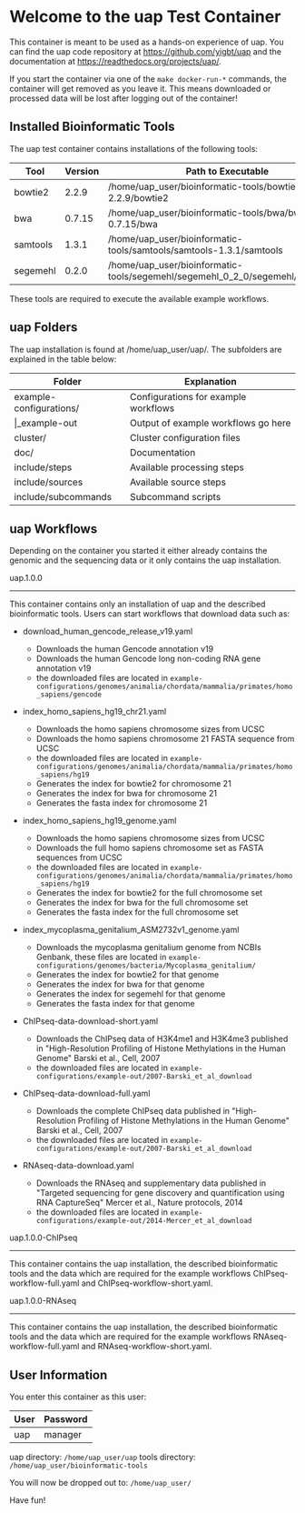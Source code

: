 Welcome to the uap Test Container
=================================

This container is meant to be used as a hands-on experience of uap. You can find the uap code repository at https://github.com/yigbt/uap and the documentation at https://readthedocs.org/projects/uap/.

If you start the container via one of the `make docker-run-*` commands, the container will get removed as you leave it. This means downloaded or processed data will be lost after logging out of the container!

Installed Bioinformatic Tools
-----------------------------

The uap test container contains installations of the following tools:

Tool     | Version | Path to Executable
-------- | ------- | ------------------
bowtie2  | 2.2.9   | /home/uap_user/bioinformatic-tools/bowtie2/bowtie2-2.2.9/bowtie2
bwa      | 0.7.15  | /home/uap_user/bioinformatic-tools/bwa/bwa-0.7.15/bwa
samtools | 1.3.1   | /home/uap_user/bioinformatic-tools/samtools/samtools-1.3.1/samtools
segemehl | 0.2.0   | /home/uap_user/bioinformatic-tools/segemehl/segemehl_0_2_0/segemehl/segemehl.x

These tools are required to execute the available example workflows.

uap Folders
-----------

The uap installation is found at /home/uap_user/uap/.
The subfolders are explained in the table below:

Folder                  | Explanation
----------------------- | -----------
example-configurations/ | Configurations for example workflows
\|_example-out          | Output of example workflows go here
cluster/                | Cluster configuration files
doc/                    | Documentation
include/steps           | Available processing steps
include/sources         | Available source steps
include/subcommands     | Subcommand scripts


uap Workflows
-------------

Depending on the container you started it either already contains the genomic
and the sequencing data or it only contains the uap installation.

uap.1.0.0
*********

This container contains only an installation of uap and the described bioinformatic tools. Users can start workflows that download data such as:

* download_human_gencode_release_v19.yaml
  * Downloads the human Gencode annotation v19
  * Downloads the human Gencode long non-coding RNA gene annotation v19
  * the downloaded files are located in `example-configurations/genomes/animalia/chordata/mammalia/primates/homo_sapiens/gencode`

* index_homo_sapiens_hg19_chr21.yaml
  * Downloads the homo sapiens chromosome sizes from UCSC
  * Downloads the homo sapiens chromosome 21 FASTA sequence from UCSC
  * the downloaded files are located in `example-configurations/genomes/animalia/chordata/mammalia/primates/homo_sapiens/hg19`
  * Generates the index for bowtie2 for chromosome 21
  * Generates the index for bwa for chromosome 21
  * Generates the fasta index for chromosome 21

* index_homo_sapiens_hg19_genome.yaml
  * Downloads the homo sapiens chromosome sizes from UCSC
  * Downloads the full homo sapiens chromosome set as FASTA sequences from UCSC
  * the downloaded files are located in `example-configurations/genomes/animalia/chordata/mammalia/primates/homo_sapiens/hg19`
  * Generates the index for bowtie2 for the full chromosome set
  * Generates the index for bwa for the full chromosome set
  * Generates the fasta index for the full chromosome set
  
* index_mycoplasma_genitalium_ASM2732v1_genome.yaml
  * Downloads the mycoplasma genitalium genome from NCBIs Genbank, these files are located in `example-configurations/genomes/bacteria/Mycoplasma_genitalium/`
  * Generates the index for bowtie2 for that genome
  * Generates the index for bwa for that genome
  * Generates the index for segemehl for that genome
  * Generates the fasta index for that genome

* ChIPseq-data-download-short.yaml
  * Downloads the ChIPseq data of H3K4me1 and H3K4me3 published in
   "High-Resolution Profiling of Histone Methylations in the Human Genome"
   Barski et al., Cell, 2007
  * the downloaded files are located in `example-configurations/example-out/2007-Barski_et_al_download`

* ChIPseq-data-download-full.yaml
  * Downloads the complete ChIPseq data published in
   "High-Resolution Profiling of Histone Methylations in the Human Genome"
   Barski et al., Cell, 2007
  * the downloaded files are located in `example-configurations/example-out/2007-Barski_et_al_download`

* RNAseq-data-download.yaml
  * Downloads the RNAseq and supplementary data published in
   "Targeted sequencing for gene discovery and quantification using RNA CaptureSeq"
   Mercer et al., Nature protocols, 2014
  * the downloaded files are located in `example-configurations/example-out/2014-Mercer_et_al_download`

uap.1.0.0-ChIPseq
*****************
This container contains the uap installation, the described bioinformatic tools and the data which are required for the example workflows ChIPseq-workflow-full.yaml and ChIPseq-workflow-short.yaml.


uap.1.0.0-RNAseq
****************
This container contains the uap installation, the described bioinformatic tools and the data which are required for the example workflows RNAseq-workflow-full.yaml and RNAseq-workflow-short.yaml.


User Information
----------------

You enter this container as this user:

User | Password
---- | --------
uap  | manager



uap directory: `/home/uap_user/uap`
tools directory: `/home/uap_user/bioinformatic-tools`


You will now be dropped out to: `/home/uap_user/`

Have fun!
